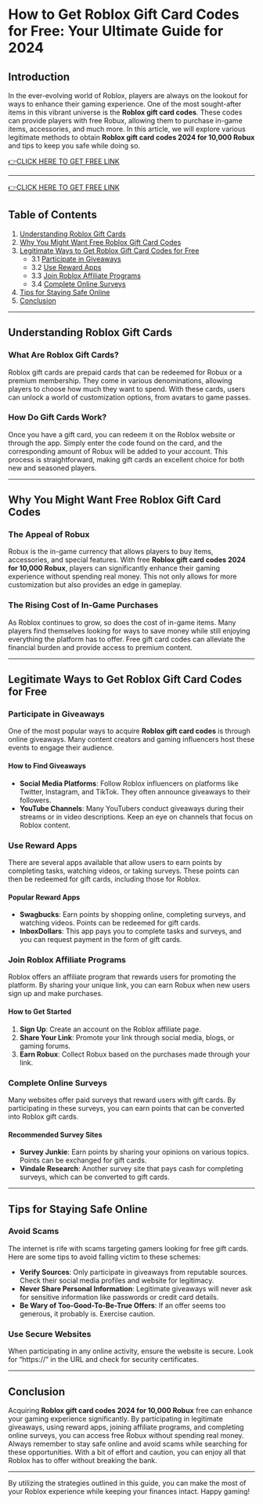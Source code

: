 # How to Get Roblox Gift Card Codes for Free: Your Ultimate Guide for 2024

## Introduction

In the ever-evolving world of Roblox, players are always on the lookout for ways to enhance their gaming experience. One of the most sought-after items in this vibrant universe is the **Roblox gift card codes**. These codes can provide players with free Robux, allowing them to purchase in-game items, accessories, and much more. In this article, we will explore various legitimate methods to obtain **Roblox gift card codes 2024 for 10,000 Robux** and tips to keep you safe while doing so.

[👉CLICK HERE TO GET FREE LINK](https://todaylink.site/freegiftcard/)

---
[👉CLICK HERE TO GET FREE LINK](https://todaylink.site/freegiftcard/)



## Table of Contents

1. [Understanding Roblox Gift Cards](#understanding-roblox-gift-cards)
2. [Why You Might Want Free Roblox Gift Card Codes](#why-you-might-want-free-roblox-gift-card-codes)
3. [Legitimate Ways to Get Roblox Gift Card Codes for Free](#legitimate-ways-to-get-roblox-gift-card-codes-for-free)
   - 3.1 [Participate in Giveaways](#participate-in-giveaways)
   - 3.2 [Use Reward Apps](#use-reward-apps)
   - 3.3 [Join Roblox Affiliate Programs](#join-roblox-affiliate-programs)
   - 3.4 [Complete Online Surveys](#complete-online-surveys)
4. [Tips for Staying Safe Online](#tips-for-staying-safe-online)
5. [Conclusion](#conclusion)

---

## Understanding Roblox Gift Cards

### What Are Roblox Gift Cards?

Roblox gift cards are prepaid cards that can be redeemed for Robux or a premium membership. They come in various denominations, allowing players to choose how much they want to spend. With these cards, users can unlock a world of customization options, from avatars to game passes.

### How Do Gift Cards Work?

Once you have a gift card, you can redeem it on the Roblox website or through the app. Simply enter the code found on the card, and the corresponding amount of Robux will be added to your account. This process is straightforward, making gift cards an excellent choice for both new and seasoned players.

---

## Why You Might Want Free Roblox Gift Card Codes

### The Appeal of Robux

Robux is the in-game currency that allows players to buy items, accessories, and special features. With free **Roblox gift card codes 2024 for 10,000 Robux**, players can significantly enhance their gaming experience without spending real money. This not only allows for more customization but also provides an edge in gameplay.

### The Rising Cost of In-Game Purchases

As Roblox continues to grow, so does the cost of in-game items. Many players find themselves looking for ways to save money while still enjoying everything the platform has to offer. Free gift card codes can alleviate the financial burden and provide access to premium content.

---

## Legitimate Ways to Get Roblox Gift Card Codes for Free

### Participate in Giveaways

One of the most popular ways to acquire **Roblox gift card codes** is through online giveaways. Many content creators and gaming influencers host these events to engage their audience.

#### How to Find Giveaways

- **Social Media Platforms**: Follow Roblox influencers on platforms like Twitter, Instagram, and TikTok. They often announce giveaways to their followers.
- **YouTube Channels**: Many YouTubers conduct giveaways during their streams or in video descriptions. Keep an eye on channels that focus on Roblox content.

### Use Reward Apps

There are several apps available that allow users to earn points by completing tasks, watching videos, or taking surveys. These points can then be redeemed for gift cards, including those for Roblox.

#### Popular Reward Apps

- **Swagbucks**: Earn points by shopping online, completing surveys, and watching videos. Points can be redeemed for gift cards.
- **InboxDollars**: This app pays you to complete tasks and surveys, and you can request payment in the form of gift cards.

### Join Roblox Affiliate Programs

Roblox offers an affiliate program that rewards users for promoting the platform. By sharing your unique link, you can earn Robux when new users sign up and make purchases.

#### How to Get Started

1. **Sign Up**: Create an account on the Roblox affiliate page.
2. **Share Your Link**: Promote your link through social media, blogs, or gaming forums.
3. **Earn Robux**: Collect Robux based on the purchases made through your link.

### Complete Online Surveys

Many websites offer paid surveys that reward users with gift cards. By participating in these surveys, you can earn points that can be converted into Roblox gift cards.

#### Recommended Survey Sites

- **Survey Junkie**: Earn points by sharing your opinions on various topics. Points can be exchanged for gift cards.
- **Vindale Research**: Another survey site that pays cash for completing surveys, which can be converted to gift cards.

---

## Tips for Staying Safe Online

### Avoid Scams

The internet is rife with scams targeting gamers looking for free gift cards. Here are some tips to avoid falling victim to these schemes:

- **Verify Sources**: Only participate in giveaways from reputable sources. Check their social media profiles and website for legitimacy.
- **Never Share Personal Information**: Legitimate giveaways will never ask for sensitive information like passwords or credit card details.
- **Be Wary of Too-Good-To-Be-True Offers**: If an offer seems too generous, it probably is. Exercise caution.

### Use Secure Websites

When participating in any online activity, ensure the website is secure. Look for “https://” in the URL and check for security certificates.

---

## Conclusion

Acquiring **Roblox gift card codes 2024 for 10,000 Robux** free can enhance your gaming experience significantly. By participating in legitimate giveaways, using reward apps, joining affiliate programs, and completing online surveys, you can access free Robux without spending real money. Always remember to stay safe online and avoid scams while searching for these opportunities. With a bit of effort and caution, you can enjoy all that Roblox has to offer without breaking the bank.

--- 

By utilizing the strategies outlined in this guide, you can make the most of your Roblox experience while keeping your finances intact. Happy gaming!
